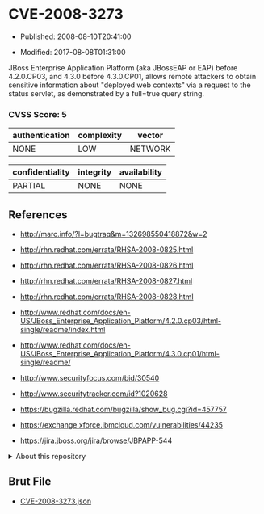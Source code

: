 # CVE-2008-3273

- Published: 2008-08-10T20:41:00

- Modified: 2017-08-08T01:31:00

JBoss Enterprise Application Platform (aka JBossEAP or EAP) before 4.2.0.CP03, and 4.3.0 before 4.3.0.CP01, allows remote attackers to obtain sensitive information about "deployed web contexts" via a request to the status servlet, as demonstrated by a full=true query string.

### CVSS Score: **5**

| authentication | complexity | vector |
| --- | --- | --- |
| NONE | LOW | NETWORK |

| confidentiality | integrity | availability |
| --- | --- | --- |
| PARTIAL | NONE | NONE |

## References

* http://marc.info/?l=bugtraq&m=132698550418872&w=2

* http://rhn.redhat.com/errata/RHSA-2008-0825.html

* http://rhn.redhat.com/errata/RHSA-2008-0826.html

* http://rhn.redhat.com/errata/RHSA-2008-0827.html

* http://rhn.redhat.com/errata/RHSA-2008-0828.html

* http://www.redhat.com/docs/en-US/JBoss_Enterprise_Application_Platform/4.2.0.cp03/html-single/readme/index.html

* http://www.redhat.com/docs/en-US/JBoss_Enterprise_Application_Platform/4.3.0.cp01/html-single/readme/

* http://www.securityfocus.com/bid/30540

* http://www.securitytracker.com/id?1020628

* https://bugzilla.redhat.com/bugzilla/show_bug.cgi?id=457757

* https://exchange.xforce.ibmcloud.com/vulnerabilities/44235

* https://jira.jboss.org/jira/browse/JBPAPP-544

<details>
<summary>About this repository</summary> 

  This repository is part of the project [Live Hack CVE](https://github.com/Live-Hack-CVE). Main website can be found [www.live-hack.org](https://www.live-hack.org) 
  
  Made by [Sn0wAlice](https://github.com/Sn0wAlice) for the people that care about security and need to have a feed of the latest CVEs. Hope you enjoy it, don't forget to star the repo and follow me on [Twitter](https://twitter.com/Sn0wAlice) and [Github](https://github.com/Sn0wAlice). And that is my [personnal website](https://www.alice-snow.me/)

  - [Home Page](https://github.com/Live-Hack-CVE)
  - [Framework](https://github.com/Live-Hack-CVE/cve-framework)
  - [CVE database](https://github.com/Live-Hack-CVE/full_database)
  - [Changelog](https://github.com/Live-Hack-CVE/Changelog)
</details>

## Brut File

* [CVE-2008-3273.json](https://raw.githubusercontent.com/Live-Hack-CVE/full_database/main/cves/2008/CVE-2008-3273.json)

